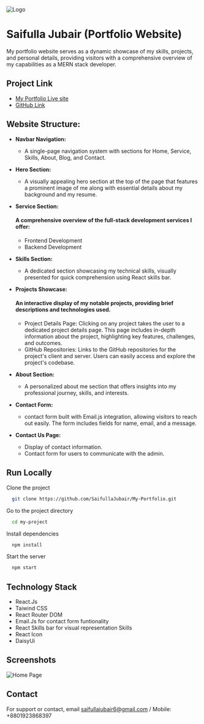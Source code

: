 ![Logo](https://i.ibb.co/6XjZYCy/creative-2.png)

# Saifulla Jubair (Portfolio Website)

My portfolio website serves as a dynamic showcase of my skills, projects, and personal details, providing visitors with a comprehensive overview of my capabilities as a MERN stack developer.

## Project Link

- [My Portfolio Live site](https://shovon-sgallery.web.app/)
- [GitHub Link](https://github.com/SaifullaJubair/My-Portfolio)

## Website Structure:

- **Navbar Navigation:**

  - A single-page navigation system with sections for Home, Service, Skills, About, Blog, and Contact.

- **Hero Section:**

  - A visually appealing hero section at the top of the page that features a prominent image of me along with essential details about my background and my resume.

- **Service Section:**

  #### A comprehensive overview of the full-stack development services I offer:

  - Frontend Development
  - Backend Development

- **Skills Section:**

  - A dedicated section showcasing my technical skills, visually presented for quick comprehension using React skills bar.

- **Projects Showcase:**

  #### An interactive display of my notable projects, providing brief descriptions and technologies used.

  - Project Details Page:
    Clicking on any project takes the user to a dedicated project details page.
    This page includes in-depth information about the project, highlighting key features, challenges, and outcomes.
  - GitHub Repositories:
    Links to the GitHub repositories for the project's client and server.
    Users can easily access and explore the project's codebase.

- **About Section:**

  - A personalized about me section that offers insights into my professional journey, skills, and interests.

- **Contact Form:**
  - contact form built with Email.js integration, allowing visitors to reach out easily. The form includes fields for name, email, and a message.
- **Contact Us Page:**
  - Display of contact information.
  - Contact form for users to communicate with the admin.

## Run Locally

Clone the project

```bash
  git clone https://github.com/SaifullaJubair/My-Portfolio.git
```

Go to the project directory

```bash
  cd my-project
```

Install dependencies

```bash
  npm install
```

Start the server

```bash
  npm start
```

## Technology Stack

- React.Js
- Taiwind CSS
- React Router DOM
- Email.Js for contact form funtionality
- React Skills bar for visual representation Skills
- React Icon
- DaisyUi

## Screenshots

![Home Page](https://i.ibb.co/DbKr3NG/Saifulla-Jubair-Portfolio.png)

## Contact

For support or contact, email saifullajubair6@gmail.com /
Mobile: +8801923868397
